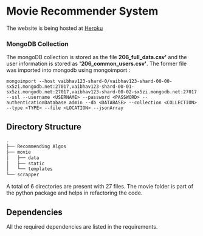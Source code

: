 # Movie Recommender System

The website is being hosted at [Heroku](https://secure-bayou-21087.herokuapp.com/)

### MongoDB Collection

The mongoDB collection is stored as the file  **206_full_data.csv'**  and the user information is stored as **'206_common_users.csv'**. The former file was imported into mongodb using mongoimport :

```
mongoimport --host vaibhav123-shard-0/vaibhav123-shard-00-00-sx5zi.mongodb.net:27017,vaibhav123-shard-00-01-sx5zi.mongodb.net:27017,vaibhav123-shard-00-02-sx5zi.mongodb.net:27017 --ssl --username <USERNAME> --password <PASSWORD> --authenticationDatabase admin --db <DATABASE> --collection <COLLECTION> --type <TYPE> --file <LOCATION> --jsonArray
```

## Directory Structure

```bash
.
├── Recommending Algos
├── movie
│   ├── data
│   ├── static
│   └── templates
└── scrapper

```

A total of 6 directories are present with 27 files. The movie folder is part of the python package and helps in refactoring the code.

## Dependencies

All the required dependencies are listed in the requirements.